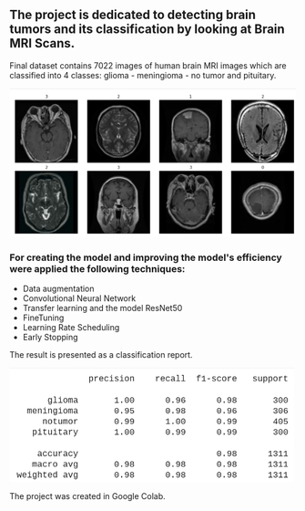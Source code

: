 ## The project is dedicated to detecting brain tumors and its classification by looking at Brain MRI Scans.

Final dataset contains 7022 images of human brain MRI images which are classified into 4 classes: glioma - meningioma - no tumor and pituitary. 

<img src="pictures/brain_tumor_data.png">

### For creating the model and improving the model's efficiency were applied the following techniques:
- Data augmentation
- Convolutional Neural Network
- Transfer learning and the model ResNet50
- FineTuning
- Learning Rate Scheduling
- Early Stopping

The result is presented as a classification report.

<img src="pictures/The_model_efficiency.png" width="500">

The project was created in Google Colab.
